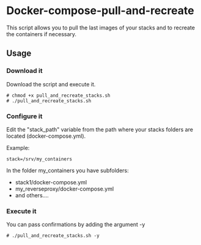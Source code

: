 # Docker-compose-pull-and-recreate
This script allows you to pull the last images of your stacks and to recreate the containers if necessary.

## Usage

### Download it
Download the script and execute it.

    # chmod +x pull_and_recreate_stacks.sh
    # ./pull_and_recreate_stacks.sh

### Configure it
Edit the "stack_path" variable from the path where your stacks folders are located (docker-compose.yml).

Example:

    stack=/srv/my_containers

In the folder my_containers you have subfolders:

 - stack1/docker-compose.yml
 - my_reverseproxy/docker-compose.yml
 - and others....

### Execute it
You can pass confirmations by adding the argument -y
	

    # ./pull_and_recreate_stacks.sh -y

